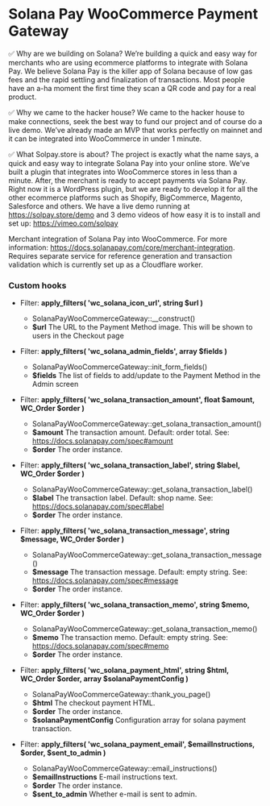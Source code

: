 # Solana Pay WooCommerce Payment Gateway

✅ Why are we building on Solana?
We’re building a quick and easy way for merchants who are using ecommerce platforms to integrate with Solana Pay. We believe Solana Pay is the killer app of Solana because of low gas fees and the rapid settling and finalization of transactions. Most people have an a-ha moment the first time they scan a QR code and pay for a real product.

✅ Why we came to the hacker house?
We came to the hacker house to make connections, seek the best way to fund our project and of course do a live demo. We’ve already made an MVP that works perfectly on mainnet and it can be integrated into WooCommerce in under 1 minute.

✅ What Solpay.store is about?
The project is exactly what the name says, a quick and easy way to integrate Solana Pay into your online store. We’ve built a plugin that integrates into WooCommerce stores in less than a minute. After, the merchant is ready to accept payments via Solana Pay. Right now it is a WordPress plugin, but we are ready to develop it for all the other ecommerce platforms such as Shopify, BigCommerce, Magento, Salesforce and others.
We have a live demo running at https://solpay.store/demo and 3 demo videos of how easy it is to install and set up: https://vimeo.com/solpay

Merchant integration of Solana Pay into WooCommerce. For more information: https://docs.solanapay.com/core/merchant-integration.
Requires separate service for reference generation and transaction validation which is currently set up as a Cloudflare worker.

### Custom hooks
* Filter: **apply_filters( 'wc_solana_icon_url', string $url )**
  * SolanaPayWooCommerceGateway::__construct()
  * **$url** The URL to the Payment Method image. This will be shown to users in the Checkout page

* Filter: **apply_filters( 'wc_solana_admin_fields', array $fields )**
  * SolanaPayWooCommerceGateway::init_form_fields()
  * **$fields** The list of fields to add/update to the Payment Method in the Admin screen

* Filter: **apply_filters( 'wc_solana_transaction_amount', float $amount, WC_Order $order )**
  * SolanaPayWooCommerceGateway::get_solana_transaction_amount()
  * **$amount** The transaction amount. Default: order total. See: https://docs.solanapay.com/spec#amount
  * **$order** The order instance.

* Filter: **apply_filters( 'wc_solana_transaction_label', string $label, WC_Order $order )**
  * SolanaPayWooCommerceGateway::get_solana_transaction_label()
  * **$label** The transaction label. Default: shop name. See: https://docs.solanapay.com/spec#label
  * **$order** The order instance.

* Filter: **apply_filters( 'wc_solana_transaction_message', string $message, WC_Order $order )**
  * SolanaPayWooCommerceGateway::get_solana_transaction_message()
  * **$message** The transaction message. Default: empty string. See: https://docs.solanapay.com/spec#message
  * **$order** The order instance.

* Filter: **apply_filters( 'wc_solana_transaction_memo', string $memo, WC_Order $order )**
  * SolanaPayWooCommerceGateway::get_solana_transaction_memo()
  * **$memo** The transaction memo. Default: empty string. See: https://docs.solanapay.com/spec#memo
  * **$order** The order instance.

* Filter: **apply_filters( 'wc_solana_payment_html', string $html, WC_Order $order, array $solanaPaymentConfig )**
  * SolanaPayWooCommerceGateway::thank_you_page()
  * **$html** The checkout payment HTML.
  * **$order** The order instance.
  * **$solanaPaymentConfig** Configuration array for solana payment transaction.

* Filter: **apply_filters( 'wc_solana_payment_email', $emailInstructions, $order, $sent_to_admin )**
  * SolanaPayWooCommerceGateway::email_instructions()
  * **$emailInstructions** E-mail instructions text.
  * **$order** The order instance.
  * **$sent_to_admin** Whether e-mail is sent to admin.
